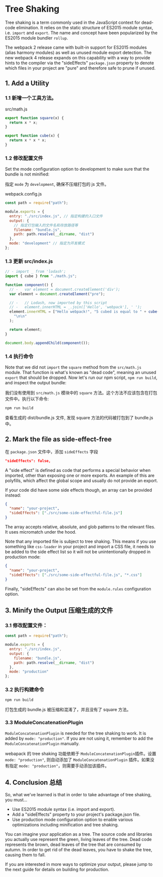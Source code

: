 # Tree Shaking

Tree shaking is a term commonly used in the JavaScript context for dead-code elimination. It relies on the static structure of ES2015 module syntax, i.e. `import` and `export`. The name and concept have been popularized by the ES2015 module bundler `rollup`.

The webpack 2 release came with built-in support for ES2015 modules (alias harmony modules) as well as unused module export detection. The new webpack 4 release expands on this capability with a way to provide hints to the compiler via the "sideEffects" `package.json` property to denote which files in your project are "pure" and therefore safe to prune if unused.

## 1. Add a Utility

### 1.1 新增一个工具方法。

src/math.js

```js
export function square(x) {
  return x * x;
}

export function cube(x) {
  return x * x * x;
}
```

### 1.2 修改配置文件

Set the mode configuration option to development to make sure that the bundle is not minified:

指定 `mode` 为 `development`, 确保不压缩打包的 js 文件。

webpack.config.js

```js
const path = require("path");

module.exports = {
  entry: "./src/index.js", // 指定构建的入口文件
  output: {
    // 指定打包输入的文件名和存放路径等
    filename: "bundle.js",
    path: path.resolve(__dirname, "dist")
  },
  mode: "development" // 指定为开发模式
};
```

### 1.3 更新 src/index.js

```js
// - import _ from 'lodash';
import { cube } from "./math.js";

function component() {
  // -   var element = document.createElement('div');
  var element = document.createElement("pre");

  // -   // Lodash, now imported by this script
  // -   element.innerHTML = _.join(['Hello', 'webpack'], ' ');
  element.innerHTML = ["Hello webpack!", "5 cubed is equal to " + cube(5)].join(
    "\n\n"
  );

  return element;
}

document.body.appendChild(component());
```

### 1.4 执行命令

Note that we did not `import` the `square` method from the `src/math.js` module. That function is what's known as "dead code", meaning an unused `export` that should be dropped. Now let's run our npm script, `npm run build`, and inspect the output bundle:

我们没有使用到 `src/math.js` 模块中的 `square` 方法。这个方法不应该包含在打包文件中。执行以下命令:

```shell
npm run build
```

查看生成的 dist/bundle.js 文件, 发现 square 方法的代码被打包到了 bundle.js 中。

## 2. Mark the file as side-effect-free

在 `package.json` 文件中，添加 `sideEffects` 字段

```json
"sideEffects": false,
```

A "side effect" is defined as code that performs a special behavior when imported, other than exposing one or more exports. An example of this are polyfills, which affect the global scope and usually do not provide an export.

If your code did have some side effects though, an array can be provided instead:

```json
{
  "name": "your-project",
  "sideEffects": ["./src/some-side-effectful-file.js"]
}
```

The array accepts relative, absolute, and glob patterns to the relevant files. It uses micromatch under the hood.

Note that any imported file is subject to tree shaking. This means if you use something like `css-loader` in your project and import a CSS file, it needs to be added to the side effect list so it will not be unintentionally dropped in production mode:

```json
{
  "name": "your-project",
  "sideEffects": ["./src/some-side-effectful-file.js", "*.css"]
}
```

Finally, "sideEffects" can also be set from the `module.rules` configuration option.

## 3. Minify the Output 压缩生成的文件

### 3.1 修改配置文件：

```js
const path = require("path");

module.exports = {
  entry: "./src/index.js",
  output: {
    filename: "bundle.js",
    path: path.resolve(__dirname, "dist")
  },
  mode: "production"
};
```

### 3.2 执行构建命令

```shell
npm run build
```

打包生成的 bundle.js 被压缩和混淆了，并且没有了 square 方法。

### 3.3 ModuleConcatenationPlugin

`ModuleConcatenationPlugin` is needed for the tree shaking to work. It is added by `mode: "production"`. If you are not using it, remember to add the `ModuleConcatenationPlugin` manually.

webapack 的 tree shaking 功能依赖于 `ModuleConcatenationPlugin`插件。设置 `mode: "production"`, 则自动添加了 `ModuleConcatenationPlugin` 插件。如果没有指定 `mode: "production"`，则需要手动添加该插件。

## 4. Conclusion 总结

So, what we've learned is that in order to take advantage of tree shaking, you must...

- Use ES2015 module syntax (i.e. import and export).
- Add a "sideEffects" property to your project's package.json file.
- Use production mode configuration option to enable various optimizations including minification and tree shaking.

You can imagine your application as a tree. The source code and libraries you actually use represent the green, living leaves of the tree. Dead code represents the brown, dead leaves of the tree that are consumed by autumn. In order to get rid of the dead leaves, you have to shake the tree, causing them to fall.

If you are interested in more ways to optimize your output, please jump to the next guide for details on building for production.

